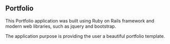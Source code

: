 ## Portfolio

This Portfolio application was built using Ruby on Rails framework and modern web libraries, such as jquery and bootstrap. 

The application purpose is providing the user a beautiful portfolio template.
